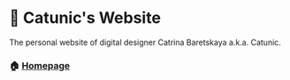 # 🦄 Catunic's Website

The personal website of digital designer Catrina Baretskaya a.k.a. Catunic.

### 🏠 [Homepage](https://catunic.github.io/)
